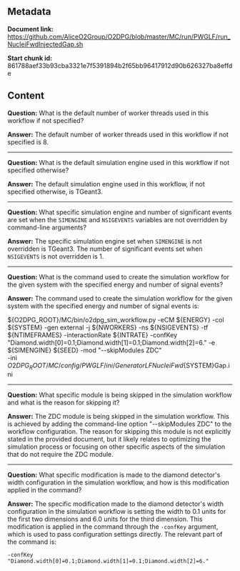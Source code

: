 ## Metadata

**Document link:** https://github.com/AliceO2Group/O2DPG/blob/master/MC/run/PWGLF/run_NucleiFwdInjectedGap.sh

**Start chunk id:** 861788aef33b93cba3321e7f5391894b2f65bb96417912d90b626327ba8effde

## Content

**Question:** What is the default number of worker threads used in this workflow if not specified?

**Answer:** The default number of worker threads used in this workflow if not specified is 8.

---

**Question:** What is the default simulation engine used in this workflow if not specified otherwise?

**Answer:** The default simulation engine used in this workflow, if not specified otherwise, is TGeant3.

---

**Question:** What specific simulation engine and number of significant events are set when the `SIMENGINE` and `NSIGEVENTS` variables are not overridden by command-line arguments?

**Answer:** The specific simulation engine set when `SIMENGINE` is not overridden is TGeant3. The number of significant events set when `NSIGEVENTS` is not overridden is 1.

---

**Question:** What is the command used to create the simulation workflow for the given system with the specified energy and number of signal events?

**Answer:** The command used to create the simulation workflow for the given system with the specified energy and number of signal events is:

${O2DPG_ROOT}/MC/bin/o2dpg_sim_workflow.py -eCM ${ENERGY} -col ${SYSTEM} -gen external -j ${NWORKERS} -ns ${NSIGEVENTS} -tf ${NTIMEFRAMES} -interactionRate ${INTRATE} -confKey "Diamond.width[0]=0.1;Diamond.width[1]=0.1;Diamond.width[2]=6." -e ${SIMENGINE} ${SEED} -mod "--skipModules ZDC" \
        -ini ${O2DPG_ROOT}/MC/config/PWGLF/ini/GeneratorLFNucleiFwd${SYSTEM}Gap.ini

---

**Question:** What specific module is being skipped in the simulation workflow and what is the reason for skipping it?

**Answer:** The ZDC module is being skipped in the simulation workflow. This is achieved by adding the command-line option "--skipModules ZDC" to the workflow configuration. The reason for skipping this module is not explicitly stated in the provided document, but it likely relates to optimizing the simulation process or focusing on other specific aspects of the simulation that do not require the ZDC module.

---

**Question:** What specific modification is made to the diamond detector's width configuration in the simulation workflow, and how is this modification applied in the command?

**Answer:** The specific modification made to the diamond detector's width configuration in the simulation workflow is setting the width to 0.1 units for the first two dimensions and 6.0 units for the third dimension. This modification is applied in the command through the `-confKey` argument, which is used to pass configuration settings directly. The relevant part of the command is:

`-confKey "Diamond.width[0]=0.1;Diamond.width[1]=0.1;Diamond.width[2]=6."`